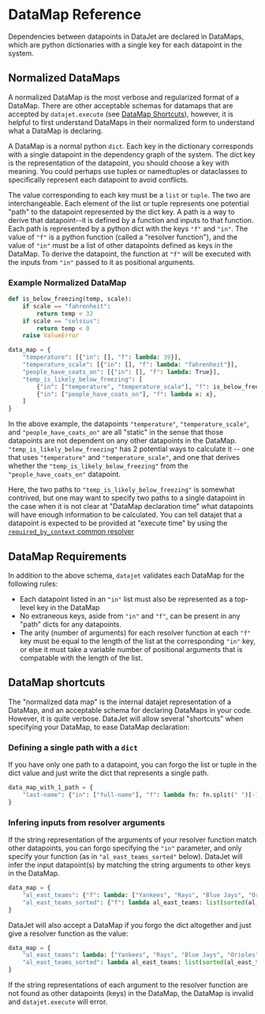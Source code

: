 # DataMap Reference

Dependencies between datapoints in DataJet are declared in DataMaps, which are python dictionaries with a single key for each datapoint in the system.

## Normalized DataMaps

A normalized DataMap is the most verbose and regularized format of a DataMap. There are other acceptable schemas for datamaps that are accepted by `datajet.execute` (see [DataMap Shortcuts](#datamap-shortcuts)), however, it is helpful to first understand DataMaps in their normalized form to understand what a DataMap is declaring.

A DataMap is a normal python `dict`. Each key in the dictionary corresponds with a single datapoint in the dependency graph of the system. The dict key is the representation of the datapoint, you should choose a key with meaning. You could perhaps use tuples or namedtuples or dataclasses to specifically represent each datapoint to avoid conflicts.

The value corresponding to each key must be a `list` or `tuple`. The two are interchangeable. Each element of the list or tuple represents one potential "path" to the datapoint represented by the dict key. A path is a way to derive that datapoint--it is defined by a function and inputs to that function. Each path is represented by a python dict with the keys `"f"` and `"in"`. The value of `"f"` is a python function (called a "resolver function"), and the value of `"in"` must be a list of other datapoints defined as keys in the DataMap. To derive the datapoint, the function at `"f"` will be executed with the inputs from `"in"` passed to it as positional arguments.

### Example Normalized DataMap

```python
def is_below_freezing(temp, scale):
    if scale == "fahrenheit":
        return temp < 32
    if scale == "celsius":
        return temp < 0
    raise ValueError

data_map = {
    "temperature": [{"in": [], "f": lambda: 39}],
    "temperature_scale": [{"in": [], "f": lambda: "fahrenheit"}],
    "people_have_coats_on": [{"in": [], "f": lambda: True}],
    "temp_is_likely_below_freezing": [
        {"in": ["temperature", "temperature_scale"], "f": is_below_freezing},
        {"in": ["people_have_coats_on"], "f": lambda x: x},
    ]
}
```

In the above example, the datapoints `"temperature"`, `"temperature_scale"`, and `"people_have_coats_on"` are all "static" in the sense that those datapoints are not dependent on any other datapoints in the DataMap. `"temp_is_likely_below_freezing"` has 2 potential ways to calculate it -- one that uses `"temperature"` and `"temperature_scale"`, and one that derives whether the `"temp_is_likely_below_freezing"` from the `"people_have_coats_on"` datapoint. 

Here, the two paths to `"temp_is_likely_below_freezing"` is somewhat contrived, but one may want to specify two paths to a single datapoint in the case when it is not clear at "DataMap declaration time" what datapoints will have enough information to be calculated. You can tell datajet that a datapoint is expected to be provided at "execute time" by using the [`required_by_context` common resolver](./api.md#common-resolvers)

## DataMap Requirements
In addition to the above schema, `datajet` validates each DataMap for the following rules:
- Each datapoint listed in an `"in"` list must also be represented as a top-level key in the DataMap
- No extraneous keys, aside from `"in"` and `"f"`, can be present in any "path" dicts for any datapoints.
- The arity (number of arguments) for each resolver function at each `"f"` key must be equal to the length of the list at the corresponding `"in"` key, or else it must take a variable number of positional arguments that is compatable with the length of the list.

## DataMap shortcuts
The "normalized data map" is the internal datajet representation of a DataMap, and an acceptable schema for declaring DataMaps in your code. However, it is quite verbose. DataJet will allow several "shortcuts" when specifying your DataMap, to ease DataMap declaration:  

### Defining a single path with a `dict`
If you have only one path to a datapoint, you can forgo the list or tuple in the dict value and just write the dict that represents a single path.
```python
data_map_with_1_path = {
    "last-name": {"in": ["full-name"], "f": lambda fn: fn.split(" ")[-1]}
}
```

### Infering inputs from resolver arguments
If the string representation of the arguments of your resolver function match other datapoints, you can forgo specifying the `"in"` parameter, and only specify your function (as in `"al_east_teams_sorted"` below). DataJet will infer the input datapoint(s) by matching the string arguments to other keys in the DataMap.
```python
data_map = {
    "al_east_teams": {"f": lambda: ["Yankees", "Rays", "Blue Jays", "Orioles", "Red Sox"]},
    "al_east_teams_sorted": {"f": lambda al_east_teams: list(sorted(al_east_teams)})
}
```

DataJet will also accept a DataMap if you forgo the dict altogether and just give a resolver function as the value:
```python
data_map = {
    "al_east_teams": lambda: ["Yankees", "Rays", "Blue Jays", "Orioles", "Red Sox"],
    "al_east_teams_sorted": lambda al_east_teams: list(sorted(al_east_teams))
}
```

If the string representations of each argument to the resolver function are not found as other datapoints (keys) in the DataMap, the DataMap is invalid and `datajet.execute` will error.